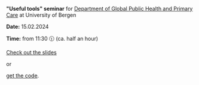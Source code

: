 **"Useful tools" seminar** for [Department of Global Public Health and Primary Care](https://www.uib.no/en/globpub) at University of Bergen

**Date:** 15.02.2024

**Time:** from 11:30 🕦 (ca. half an hour)

[Check out the slides](JRomanowska_and_TOzgumus_2024-02-15.html)

or

[get the code](https://github.com/jromanowska/Useful-tools-Alrek-presentation/tree/main).
